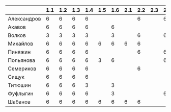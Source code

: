 |           |1.1|1.2|1.3|1.4|1.5|1.6|2.1|2.2|2.3|2.4|
|-----------|---|---|---|---|---|---|---|---|---|---|
|Александров| 6 | 6 | 6 | 6 |   |   |   | 6 |   | 6 |
|Акавов     | 6 | 6 | 6 | 6 |   | 6 |   |   |   |   |
|Волков     | 3 | 3 | 3 | 3 |   | 3 |   | 6 |   | 6 |
|Михайлов   | 6 | 6 | 6 | 6 | 6 | 6 | 6 | 6 |   |   |
|Пиняжин    | 6 | 6 | 6 | 6 |   |   |   | 6 |   | 6 |
|Польянова  | 6 | 6 | 6 | 6 | 3 | 6 |   |   |   | 6 |
|Семериков  | 6 | 6 | 6 | 6 |   |   |   | 6 |   |   |
|Сищук      | 6 | 6 | 6 | 6 |   |   |   |   |   |   |
|Титюшин    | 6 | 6 | 6 | 3 |   | 3 |   |   |   |   |
|Фуфлыгин   | 6 | 6 | 6 | 6 |   | 3 |   |   |   | 6 |
|Шабанов    | 6 | 6 | 6 | 6 | 6 | 6 | 6 | 6 |   |   |
